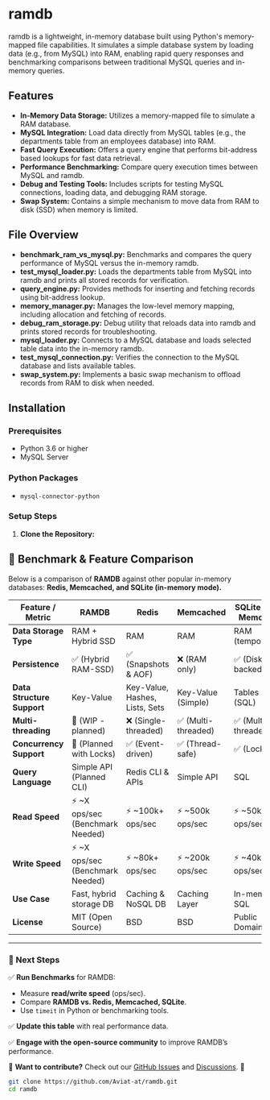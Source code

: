# ramdb

ramdb is a lightweight, in-memory database built using Python's memory-mapped file capabilities. It simulates a simple database system by loading data (e.g., from MySQL) into RAM, enabling rapid query responses and benchmarking comparisons between traditional MySQL queries and in-memory queries.

## Features

- **In-Memory Data Storage:** Utilizes a memory-mapped file to simulate a RAM database.
- **MySQL Integration:** Load data directly from MySQL tables (e.g., the departments table from an employees database) into RAM.
- **Fast Query Execution:** Offers a query engine that performs bit-address based lookups for fast data retrieval.
- **Performance Benchmarking:** Compare query execution times between MySQL and ramdb.
- **Debug and Testing Tools:** Includes scripts for testing MySQL connections, loading data, and debugging RAM storage.
- **Swap System:** Contains a simple mechanism to move data from RAM to disk (SSD) when memory is limited.

## File Overview

- **benchmark_ram_vs_mysql.py:** Benchmarks and compares the query performance of MySQL versus the in-memory ramdb.
- **test_mysql_loader.py:** Loads the departments table from MySQL into ramdb and prints all stored records for verification.
- **query_engine.py:** Provides methods for inserting and fetching records using bit-address lookup.
- **memory_manager.py:** Manages the low-level memory mapping, including allocation and fetching of records.
- **debug_ram_storage.py:** Debug utility that reloads data into ramdb and prints stored records for troubleshooting.
- **mysql_loader.py:** Connects to a MySQL database and loads selected table data into the in-memory ramdb.
- **test_mysql_connection.py:** Verifies the connection to the MySQL database and lists available tables.
- **swap_system.py:** Implements a basic swap mechanism to offload records from RAM to disk when needed.

## Installation

### Prerequisites

- Python 3.6 or higher
- MySQL Server

### Python Packages

- `mysql-connector-python`

### Setup Steps

1. **Clone the Repository:**
## 🚀 Benchmark & Feature Comparison

Below is a comparison of **RAMDB** against other popular in-memory databases: **Redis, Memcached, and SQLite (in-memory mode).**

| Feature / Metric         | **RAMDB** | **Redis** | **Memcached** | **SQLite (In-Memory)** |
|-------------------------|---------------------|-------|-----------|---------------------|
| **Data Storage Type**    | RAM + Hybrid SSD    | RAM   | RAM       | RAM (temporary)    |
| **Persistence**         | ✅ (Hybrid RAM-SSD) | ✅ (Snapshots & AOF) | ❌ (RAM only) | ✅ (Disk-backed) |
| **Data Structure Support** | Key-Value          | Key-Value, Hashes, Lists, Sets | Key-Value (Simple) | Tables (SQL) |
| **Multi-threading**      | 🔄 (WIP - planned)  | ❌ (Single-threaded) | ✅ (Multi-threaded) | ✅ (Multi-threaded) |
| **Concurrency Support**  | 🔄 (Planned with Locks) | ✅ (Event-driven) | ✅ (Thread-safe) | ✅ (Locking) |
| **Query Language**       | Simple API (Planned CLI) | Redis CLI & APIs | Simple API | SQL |
| **Read Speed**          | ⚡ ~X ops/sec (Benchmark Needed) | ⚡ ~100k+ ops/sec | ⚡ ~500k ops/sec | ⚡ ~50k ops/sec |
| **Write Speed**         | ⚡ ~X ops/sec (Benchmark Needed) | ⚡ ~80k+ ops/sec | ⚡ ~200k ops/sec | ⚡ ~40k ops/sec |
| **Use Case**            | Fast, hybrid storage DB | Caching & NoSQL DB | Caching Layer | In-memory SQL |
| **License**             | MIT (Open Source)   | BSD   | BSD       | Public Domain |

---

### 📌 Next Steps

✅ **Run Benchmarks** for RAMDB:
- Measure **read/write speed** (ops/sec).
- Compare **RAMDB vs. Redis, Memcached, SQLite**.
- Use `timeit` in Python or benchmarking tools.

✅ **Update this table** with real performance data.

✅ **Engage with the open-source community** to improve RAMDB’s performance.

📢 **Want to contribute?** Check out our [GitHub Issues](#) and [Discussions](#). 🚀


   ```bash
   git clone https://github.com/Aviat-at/ramdb.git
   cd ramdb


